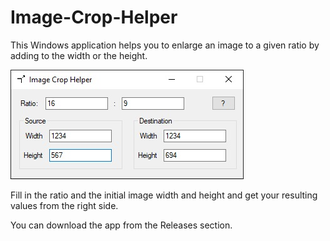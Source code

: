 # Image-Crop-Helper

This Windows application helps you to enlarge an image to a given ratio by adding to the width or the height.

![Image Crop Helper screenshot](https://raw.githubusercontent.com/dan-mirescu/dan-mirescu.github.io/master/uploads/06-2022/image_crop_helper-screenshot.jpg)

Fill in the ratio and the initial image width and height and get your resulting values from the right side.

You can download the app from the Releases section.
